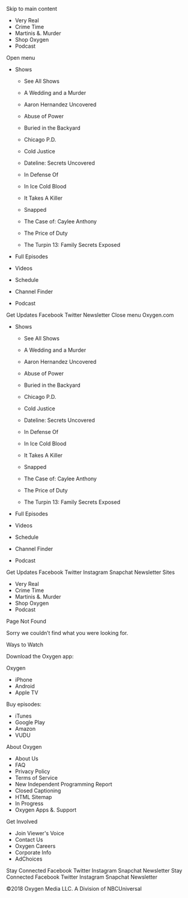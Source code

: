 Skip to main content

*   Very Real
*   Crime Time
*   Martinis &. Murder
*   Shop Oxygen
*   Podcast

Open menu

*   Shows
    
    *   See All Shows
    
    *   A Wedding and a Murder
    *   Aaron Hernandez Uncovered
    *   Abuse of Power
    *   Buried in the Backyard
    *   Chicago P.D.
    *   Cold Justice
    *   Dateline: Secrets Uncovered
    
    *   In Defense Of
    *   In Ice Cold Blood
    *   It Takes A Killer
    *   Snapped
    *   The Case of: Caylee Anthony
    *   The Price of Duty
    *   The Turpin 13: Family Secrets Exposed
*   Full Episodes
*   Videos
*   Schedule
*   Channel Finder
*   Podcast

Get Updates Facebook Twitter Newsletter Close menu Oxygen.com

*   Shows
    
    *   See All Shows
    
    *   A Wedding and a Murder
    *   Aaron Hernandez Uncovered
    *   Abuse of Power
    *   Buried in the Backyard
    *   Chicago P.D.
    *   Cold Justice
    *   Dateline: Secrets Uncovered
    
    *   In Defense Of
    *   In Ice Cold Blood
    *   It Takes A Killer
    *   Snapped
    *   The Case of: Caylee Anthony
    *   The Price of Duty
    *   The Turpin 13: Family Secrets Exposed
*   Full Episodes
*   Videos
*   Schedule
*   Channel Finder
*   Podcast

Get Updates Facebook Twitter Instagram Snapchat Newsletter Sites

*   Very Real
*   Crime Time
*   Martinis &. Murder
*   Shop Oxygen
*   Podcast

Page Not Found

Sorry we couldn’t find what you were looking for.

Ways to Watch

Download the Oxygen app:

Oxygen

*   iPhone
*   Android
*   Apple TV

Buy episodes:

*   iTunes
*   Google Play
*   Amazon
*   VUDU

About Oxygen

*   About Us
*   FAQ
*   Privacy Policy
*   Terms of Service
*   New Independent Programming Report
*   Closed Captioning
*   HTML Sitemap
*   In Progress
*   Oxygen Apps &. Support

Get Involved

*   Join Viewer's Voice
*   Contact Us
*   Oxygen Careers
*   Corporate Info
*   AdChoices

Stay Connected Facebook Twitter Instagram Snapchat Newsletter Stay Connected Facebook Twitter Instagram Snapchat Newsletter

©2018 Oxygen Media LLC. A Division of NBCUniversal